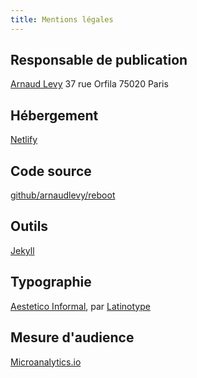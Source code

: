 ```yaml
---
title: Mentions légales
---
```


## Responsable de publication

[Arnaud Levy](https://arnaudlevy.com)
37 rue Orfila 75020 Paris

## Hébergement

[Netlify](https://netlify.com)

## Code source

[github/arnaudlevy/reboot](https://github.com/arnaudlevy/reboot)

## Outils

[Jekyll](https://jekyllrb.com/)

## Typographie

[Aestetico Informal](https://latinotype.com/display-weights?font=259), par [Latinotype](https://latinotype.com/)

## Mesure d'audience

[Microanalytics.io](https://microanalytics.io/)
